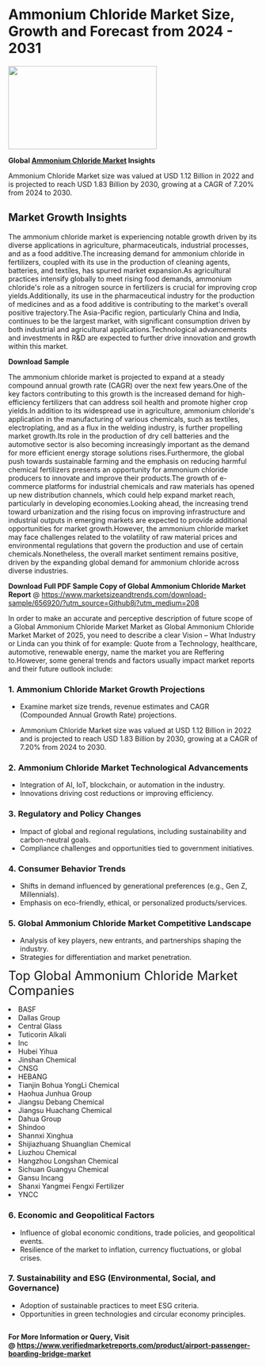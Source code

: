 <H1>Ammonium Chloride Market Size, Growth and Forecast from 2024 - 2031</H1><img class="aligncenter size-medium wp-image-584254" src="https://thirdeyenews.in/wp-content/uploads/2024/09/Global-Market-Research-300x168.jpeg" alt="" width="300" height="168" /><p><strong>Global&nbsp;<a href="https://www.marketsizeandtrends.com/download-sample/656920/?utm_source=Github8j?utm_medium=208">Ammonium Chloride Market</a> Insights</strong></p><p>Ammonium Chloride Market size was valued at USD 1.12 Billion in 2022 and is projected to reach USD 1.83 Billion by 2030, growing at a CAGR of 7.20% from 2024 to 2030.</p><p><h2>Market Growth Insights</h2> <p>The ammonium chloride market is experiencing notable growth driven by its diverse applications in agriculture, pharmaceuticals, industrial processes, and as a food additive.The increasing demand for ammonium chloride in fertilizers, coupled with its use in the production of cleaning agents, batteries, and textiles, has spurred market expansion.As agricultural practices intensify globally to meet rising food demands, ammonium chloride's role as a nitrogen source in fertilizers is crucial for improving crop yields.Additionally, its use in the pharmaceutical industry for the production of medicines and as a food additive is contributing to the market's overall positive trajectory.The Asia-Pacific region, particularly China and India, continues to be the largest market, with significant consumption driven by both industrial and agricultural applications.Technological advancements and investments in R&D are expected to further drive innovation and growth within this market.</p> <p><strong>Download Sample</strong></p> <p>The ammonium chloride market is projected to expand at a steady compound annual growth rate (CAGR) over the next few years.One of the key factors contributing to this growth is the increased demand for high-efficiency fertilizers that can address soil health and promote higher crop yields.In addition to its widespread use in agriculture, ammonium chloride's application in the manufacturing of various chemicals, such as textiles, electroplating, and as a flux in the welding industry, is further propelling market growth.Its role in the production of dry cell batteries and the automotive sector is also becoming increasingly important as the demand for more efficient energy storage solutions rises.Furthermore, the global push towards sustainable farming and the emphasis on reducing harmful chemical fertilizers presents an opportunity for ammonium chloride producers to innovate and improve their products.The growth of e-commerce platforms for industrial chemicals and raw materials has opened up new distribution channels, which could help expand market reach, particularly in developing economies.Looking ahead, the increasing trend toward urbanization and the rising focus on improving infrastructure and industrial outputs in emerging markets are expected to provide additional opportunities for market growth.However, the ammonium chloride market may face challenges related to the volatility of raw material prices and environmental regulations that govern the production and use of certain chemicals.Nonetheless, the overall market sentiment remains positive, driven by the expanding global demand for ammonium chloride across diverse industries.<p><span class=""><strong>Download Full PDF Sample Copy of Global Ammonium Chloride Market Report</strong> @ <a href="https://www.marketsizeandtrends.com/download-sample/656920/?utm_source=Github8j?utm_medium=208" target="_blank">https://www.marketsizeandtrends.com/download-sample/656920/?utm_source=Github8j?utm_medium=208</a></span></p><p>In order to make an accurate and perceptive description of future scope of a Global&nbsp;Ammonium Chloride Market Market as Global&nbsp;Ammonium Chloride Market Market of 2025, you need to describe a clear Vision &ndash; What Industry or Linda can you think of for example: Quote from a Technology, healthcare, automotive, renewable energy, name the market you are Reffering to.However, some general trends and factors usually impact market reports and their future outlook include:</p><h3>1.&nbsp;<strong>Ammonium Chloride Market Growth Projections</strong></h3><ul><li>Examine market size trends, revenue estimates and CAGR (Compounded Annual Growth Rate) projections.</li><li><p>Ammonium Chloride Market size was valued at USD 1.12 Billion in 2022 and is projected to reach USD 1.83 Billion by 2030, growing at a CAGR of 7.20% from 2024 to 2030.</p></li></ul><h3>2.&nbsp;<strong>Ammonium Chloride Market Technological Advancements</strong></h3><ul><li>Integration of AI, IoT, blockchain, or automation in the industry.</li><li>Innovations driving cost reductions or improving efficiency.</li></ul><h3>3.&nbsp;<strong>Regulatory and Policy Changes</strong></h3><ul><li>Impact of global and regional regulations, including sustainability and carbon-neutral goals.</li><li>Compliance challenges and opportunities tied to government initiatives.</li></ul><h3>4.&nbsp;<strong>Consumer Behavior Trends</strong></h3><ul><li>Shifts in demand influenced by generational preferences (e.g., Gen Z, Millennials).</li><li>Emphasis on eco-friendly, ethical, or personalized products/services.</li></ul><h3>5.&nbsp;<strong>Global Ammonium Chloride Market Competitive Landscape</strong></h3><ul><li>Analysis of key players, new entrants, and partnerships shaping the industry.</li><li>Strategies for differentiation and market penetration.</li></ul><p data-pm-slice="1 1 []"><span style="color: inherit; font-family: inherit; font-size: 25px;">Top Global Ammonium Chloride Market Companies</span></p><div class="" data-test-id=""><p><li> BASF</li><li> Dallas Group</li><li> Central Glass</li><li> Tuticorin Alkali</li><li> Inc</li><li> Hubei Yihua</li><li> Jinshan Chemical</li><li> CNSG</li><li> HEBANG</li><li> Tianjin Bohua YongLi Chemical</li><li> Haohua Junhua Group</li><li> Jiangsu Debang Chemical</li><li> Jiangsu Huachang Chemical</li><li> Dahua Group</li><li> Shindoo</li><li> Shannxi Xinghua</li><li> Shijiazhuang Shuanglian Chemical</li><li> Liuzhou Chemical</li><li> Hangzhou Longshan Chemical</li><li> Sichuan Guangyu Chemical</li><li> Gansu Incang</li><li> Shanxi Yangmei Fengxi Fertilizer</li><li> YNCC</li></p></div><h3>6.&nbsp;<strong>Economic and Geopolitical Factors</strong></h3><ul><li>Influence of global economic conditions, trade policies, and geopolitical events.</li><li>Resilience of the market to inflation, currency fluctuations, or global crises.</li></ul><h3>7.&nbsp;<strong>Sustainability and ESG (Environmental, Social, and Governance)</strong></h3><ul><li>Adoption of sustainable practices to meet ESG criteria.</li><li>Opportunities in green technologies and circular economy principles.</li></ul><h2><strong style="font-size: 14px;">For More Information or Query, Visit @&nbsp;</strong><a style="background-color: #ffffff; font-size: 14px;" href="https://www.marketsizeandtrends.com/report/ammonium-chloride-market/" target="_blank">https://www.verifiedmarketreports.com/product/airport-passenger-boarding-bridge-market</a></h2>